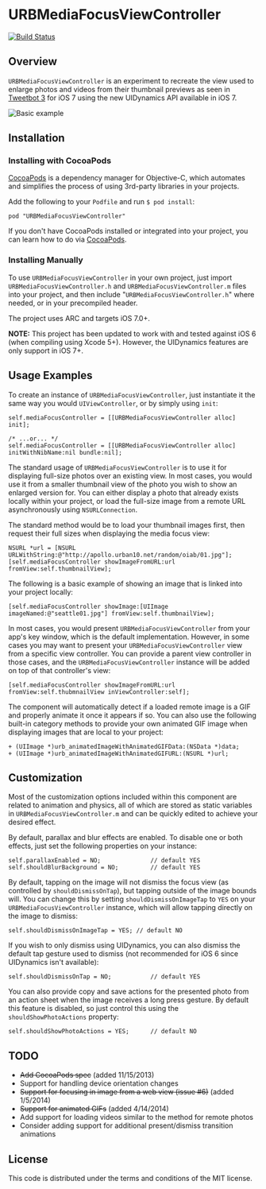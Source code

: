 URBMediaFocusViewController
============
[![Build Status](https://travis-ci.org/u10int/URBMediaFocusViewController.svg)](https://travis-ci.org/u10int/URBMediaFocusViewController)

## Overview

`URBMediaFocusViewController` is an experiment to recreate the view used to enlarge photos and videos from their thumbnail previews as seen in [Tweetbot 3](https://itunes.apple.com/app/id722294701) for iOS 7 using the new UIDynamics API available in iOS 7.

![Basic example](https://dl.dropboxusercontent.com/u/197980/Screenshots/URBMediaFocusViewController03.gif)

## Installation

### Installing with CocoaPods

[CocoaPods](http://cocoapods.org) is a dependency manager for Objective-C, which automates and simplifies the process of using 3rd-party libraries in your projects.

Add the following to your `Podfile` and run `$ pod install`:

	pod "URBMediaFocusViewController"
	
If you don't have CocoaPods installed or integrated into your project, you can learn how to do via [CocoaPods](http://cocoapods.org/).

### Installing Manually

To use `URBMediaFocusViewController` in your own project, just import `URBMediaFocusViewController.h` and `URBMediaFocusViewController.m` files into your project, and then include "`URBMediaFocusViewController.h`" where needed, or in your precompiled header.

The project uses ARC and targets iOS 7.0+.

**NOTE:** This project has been updated to work with and tested against iOS 6 (when compiling using Xcode 5+). However, the UIDynamics features are only support in iOS 7+.

## Usage Examples

To create an instance of `URBMediaFocusViewController`, just instantiate it the same way you would `UIViewController`, or by simply using `init`:

	self.mediaFocusController = [[URBMediaFocusViewController alloc] init];
	
	/* ...or... */
	self.mediaFocusController = [[URBMediaFocusViewController alloc] initWithNibName:nil bundle:nil];

The standard usage of `URBMediaFocusViewController` is to use it for displaying full-size photos over an existing view. In most cases, you would use it from a smaller thumbnail view of the photo you wish to show an enlarged version for. You can either display a photo that already exists locally within your project, or load the full-size image from a remote URL asynchronously using `NSURLConnection`.

The standard method would be to load your thumbnail images first, then request their full sizes when displaying the media focus view:
	
	NSURL *url = [NSURL URLWithString:@"http://apollo.urban10.net/random/oiab/01.jpg"];
	[self.mediaFocusController showImageFromURL:url fromView:self.thumbnailView];

The following is a basic example of showing an image that is linked into your project locally:

	[self.mediaFocusController showImage:[UIImage imageNamed:@"seattle01.jpg"] fromView:self.thumbnailView];
	
In most cases, you would present `URBMediaFocusViewController` from your app's key window, which is the default implementation. However, in some cases you may want to present your `URBMediaFocusViewController` view from a specific view controller. You can provide a parent view controller in those cases, and the `URBMediaFocusViewController` instance will be added on top of that controller's view:

	[self.mediaFocusController showImageFromURL:url fromView:self.thubmnailView inViewController:self];
	
The component will automatically detect if a loaded remote image is a GIF and properly animate it once it appears if so. You can also use the following built-in category methods to provide your own animated GIF image when displaying images that are local to your project:

	+ (UIImage *)urb_animatedImageWithAnimatedGIFData:(NSData *)data;
	+ (UIImage *)urb_animatedImageWithAnimatedGIFURL:(NSURL *)url;

## Customization

Most of the customization options included within this component are related to animation and physics, all of which are stored as static variables in `URBMediaFocusViewController.m` and can be quickly edited to achieve your desired effect.

By default, parallax and blur effects are enabled. To disable one or both effects, just set the following properties on your instance:

	self.parallaxEnabled = NO;				// default YES
	self.shouldBlurBackground = NO;			// default YES

By default, tapping on the image will not dismiss the focus view (as controlled by `shouldDismissOnTap`), but tapping outside of the image bounds will. You can change this by setting `shouldDismissOnImageTap` to `YES` on your `URBMediaFocusViewController` instance, which will allow tapping directly on the image to dismiss:

	self.shouldDismissOnImageTap = YES;	// default NO
	
If you wish to only dismiss using UIDynamics, you can also dismiss the default tap gesture used to dismiss (not recommended for iOS 6 since UIDynamics isn't available):

	self.shouldDismissOnTap = NO;			// default YES
	
You can also provide copy and save actions for the presented photo from an action sheet when the image receives a long press gesture. By default this feature is disabled, so just control this using the `shouldShowPhotoActions` property:

	self.shouldShowPhotoActions = YES;		// default NO

## TODO

- ~~Add CocoaPods spec~~ (added 11/15/2013)
- Support for handling device orientation changes
- ~~Support for focusing in image from a web view (issue #6)~~ (added 1/5/2014)
- ~~Support for animated GIFs~~ (added 4/14/2014)
- Add support for loading videos similar to the method for remote photos
- Consider adding support for additional present/dismiss transition animations

## License

This code is distributed under the terms and conditions of the MIT license.
